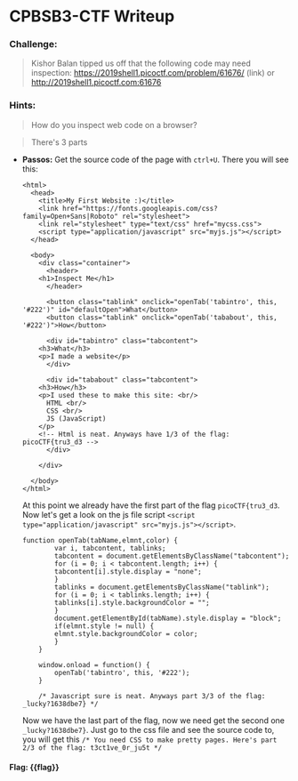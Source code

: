 # CPBSB3-CTF Writeup

### Challenge: 
>Kishor Balan tipped us off that the following code may need inspection: https://2019shell1.picoctf.com/problem/61676/ (link) or http://2019shell1.picoctf.com:61676

### Hints:
>How do you inspect web code on a browser?

>There's 3 parts

- **Passos:**
	Get the source code of the page with `ctrl+U`. There you will see this:

	```<!doctype html>
	<html>
	  <head>
	    <title>My First Website :)</title>
	    <link href="https://fonts.googleapis.com/css?family=Open+Sans|Roboto" rel="stylesheet">
	    <link rel="stylesheet" type="text/css" href="mycss.css">
	    <script type="application/javascript" src="myjs.js"></script>
	  </head>

	  <body>
	    <div class="container">
	      <header>
		<h1>Inspect Me</h1>
	      </header>

	      <button class="tablink" onclick="openTab('tabintro', this, '#222')" id="defaultOpen">What</button>
	      <button class="tablink" onclick="openTab('tababout', this, '#222')">How</button>
	      
	      <div id="tabintro" class="tabcontent">
		<h3>What</h3>
		<p>I made a website</p>
	      </div>

	      <div id="tababout" class="tabcontent">
		<h3>How</h3>
		<p>I used these to make this site: <br/>
		  HTML <br/>
		  CSS <br/>
		  JS (JavaScript)
		</p>
		<!-- Html is neat. Anyways have 1/3 of the flag: picoCTF{tru3_d3 -->
	      </div>
	      
	    </div>
	    
	  </body>
	</html>
	```

	At this point we already have the first part of the flag `picoCTF{tru3_d3`. Now let's get a look on the js file script `<script type="application/javascript" src="myjs.js"></script>`.

	```
	function openTab(tabName,elmnt,color) {
		    var i, tabcontent, tablinks;
		    tabcontent = document.getElementsByClassName("tabcontent");
		    for (i = 0; i < tabcontent.length; i++) {
			tabcontent[i].style.display = "none";
		    }
		    tablinks = document.getElementsByClassName("tablink");
		    for (i = 0; i < tablinks.length; i++) {
			tablinks[i].style.backgroundColor = "";
		    }
		    document.getElementById(tabName).style.display = "block";
		    if(elmnt.style != null) {
			elmnt.style.backgroundColor = color;
		    }
		}

		window.onload = function() {
		    openTab('tabintro', this, '#222');
		}

		/* Javascript sure is neat. Anyways part 3/3 of the flag: _lucky?1638dbe7} */
	```
	Now we have the last part of the flag, now we need get the second one `_lucky?1638dbe7}`. Just go to the css file and see the source code to, you will get this `/* You need CSS to make pretty pages. Here's part 2/3 of the flag: t3ct1ve_0r_ju5t */`

#### Flag: **{{flag}}**
